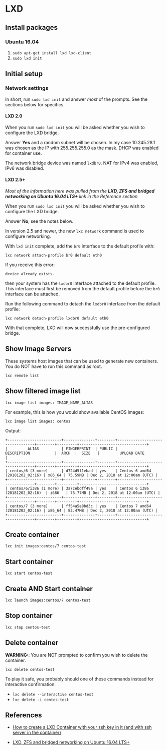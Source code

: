 # LXD

## Install packages

### Ubuntu 16.04

1. `sudo apt-get install lxd lxd-client`
1. `sudo lxd init`

## Initial setup

### Network settings

In short, run `sudo lxd init` and answer *most* of the prompts. See the
sections below for specifics.

#### LXD 2.0

When you run `sudo lxd init` you will be asked whether you wish to configure
the LXD bridge.

Answer **Yes** and a random subnet will be chosen. In my case 10.245.28.1 was
chosen as the IP with 255.255.255.0 as the mask. DHCP was enabled for
container use.

The network bridge device was named `lxdbr0`. NAT for IPv4 was enabled, IPv6
was disabled.

#### LXD 2.5+

*Most of the information here was pulled from the **LXD, ZFS and bridged
networking on Ubuntu 16.04 LTS+** link in the Reference section*

When you run `sudo lxd init` you will be asked whether you wish to configure
the LXD bridge.

Answer **No**, see the notes below.

In version 2.5 and newer, the new `lxc network` command is used to configure
networking.

With `lxd init` complete, add the `br0` interface to the default profile
with:

`lxc network attach-profile br0 default eth0`

If you receive this error:

```ShellSession
device already exists.
```

then your system has the `lxdbr0` interface attached to the default profile.
This interface must first be removed from the default profile before the `br0`
interface can be attached.

Run the following command to detach the `lxdbr0` interface from the default
profile:

`lxc network detach-profile lxdbr0 default eth0`

With that complete, LXD will now successfully use the pre-configured bridge.

## Show Image Servers

These systems host images that can be used to generate new containers. You do
NOT have to run this command as root.

`lxc remote list`

## Show filtered image list

`lxc image list images: IMAGE_NAME_ALIAS`

For example, this is how you would show available CentOS images:

`lxc image list images: centos`

Output:

```shell
+------------------------+--------------+--------+---------------------------------+--------+---------+------------------------------+
|         ALIAS          | FINGERPRINT  | PUBLIC |           DESCRIPTION           |  ARCH  |  SIZE   |         UPLOAD DATE          |
+------------------------+--------------+--------+---------------------------------+--------+---------+------------------------------+
| centos/6 (3 more)      | d724d5f1ebad | yes    | Centos 6 amd64 (20181202_02:16) | x86_64 | 75.59MB | Dec 2, 2018 at 12:00am (UTC) |
+------------------------+--------------+--------+---------------------------------+--------+---------+------------------------------+
| centos/6/i386 (1 more) | 3a7cebdff49a | yes    | Centos 6 i386 (20181202_02:16)  | i686   | 75.77MB | Dec 2, 2018 at 12:00am (UTC) |
+------------------------+--------------+--------+---------------------------------+--------+---------+------------------------------+
| centos/7 (3 more)      | ff54a5e8bd3c | yes    | Centos 7 amd64 (20181202_02:16) | x86_64 | 83.47MB | Dec 2, 2018 at 12:00am (UTC) |
+------------------------+--------------+--------+---------------------------------+--------+---------+------------------------------+
```

## Create container

`lxc init images:centos/7 centos-test`

## Start container

`lxc start centos-test`

## Create AND Start container

`lxc launch images:centos/7 centos-test`

## Stop container

`lxc stop centos-test`

## Delete container

**WARNING:**: You are NOT prompted to confirm you wish to delete the container.

`lxc delete centos-test`

To play it safe, you probably should one of these commands instead for interactive confirmation:

- `lxc delete --interactive centos-test`
- `lxc delete -i centos-test`

## References

- [How to create a LXD Container with your ssh key in it (and with ssh server in the container)](https://gist.github.com/jeanlouisferey/15be1f421eb9f9a66f1c74d410de2675)

- [LXD, ZFS and bridged networking on Ubuntu 16.04 LTS+](https://bayton.org/docs/linux/lxd/lxd-zfs-and-bridged-networking-on-ubuntu-16-04-lts/)

